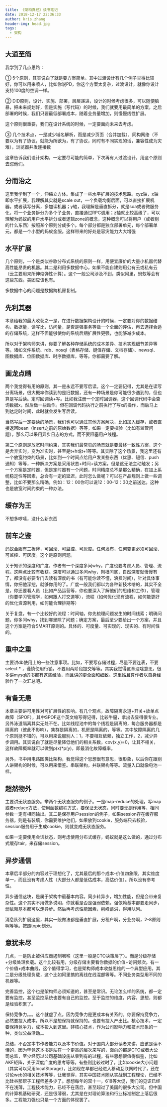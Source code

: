 ```yaml
---
title: 《架构真经》读书笔记
date: 2018-12-17 22:36:33
author: kris.zhang
header-img: head.jpg
tags: 
  - 架构
---
```


## 大道至简

我学到了几点思路：

① 5个原则，其实说白了就是要方案简单。其中过渡设计有几个例子举得比较好，你可以用来喷人，比如你说PD，你这个方案太复杂，过渡设计，就像你设计支持100度的空调一样。

② DID原则，设计、实施、部署，层层递进，设计的时候考虑很多，可以随便脑暴，把未来规划好，但是实施（写代码）的时候，我们就要用最简单的方案，之后部署的时候，我们只要最低部署成本，随着业务量增加，则慢慢线性扩展。

这个原则很重要，我们在设计系统的时候，一定要面向未来去考虑。

③ 几个技术点，一是减少域名解析，而是减少页面（合并加载），同构网络（不要以为有了协议，就能为所欲为，有了协议，同时有不同实现的话，兼容性成为灾难），浏览器并发连接数

这章告诉我们设计架构，一定要尽可能的简单，下次再有人过渡设计，用这个原则去怼他们。

## 分而治之

这里我学到了一个，伸缩立方体。集成了一些水平扩展的技术思路。xyz轴，x轴即水平扩展，我理解其实就是scale out，一个负载均衡后面，可以直接扩展机器。或者读写分离，多加读机器；y轴，我理解是垂直拆分，就是soa或者微服务化，将一个业务拆分为多个子业务，直接通过RPC调用；z轴就比较高级了，可以理解为蚂蚁的用户水平拆分或者逻辑zone的概念，这种概念可以将用户（或者别的什么东西）按照某个原则分成多个。每个部分都是独立部署单元，每个部署单元，都是一个小型的蚂蚁金服。这样带来的好处是容灾能力大大增强

## 水平扩展

几个原则，一个是类似谷歌分布式系统的原则一样，用便宜廉价的大量小机器代替高性能昂贵的机器。其二是利用多数据中心，如果不能自建则用公有云或私有云（云主要用来所伸缩弹性计算）。这个一般公司涉及不到，类似阿里，蚂蚁等会有这些东西。美团应该也有。

多数据中心的问题是数据跨机房复制。

## 先利其器

本章给我的最大收获之一是，在进行数据架构设计的时候，一定要对你的数据结构，数据量，读写比，访问量，是否是强事务等做一个全面的评估，再去选择合适的存储系统，这样不但能够使你的系统后期扩展性更强，也能够减少成本。

所以对于架构师来讲，你要了解各种存储系统的成本差异、技术实现细节差异等等。诸如文件系统、rdb、nosql（表格存储、键值存储、文档存储）、newsql、图数据库、位图数据库、时序数据库，等等。你都需要了解。

## 画龙点睛

两个我觉得有用的原则，其一是永远不要写后读。这个一定要记得，尤其是在读写分离场景，很大概率你读到的是旧数据，还有一种场景是你可能很少遇到的，但也算是写后读。定时回调读+写。比如我注册一个定时回调器，这个回调代码中会查询数据x，然后做一些动作。但在回调代码执行之前执行了写x的操作，而后马上到达定时时间，此时就会发生写后读。

当然写后一定要读的场景，我们也可以通过其他方案解决，比如加入缓存，或者直接返回bean（insert之前的原始数据）等等，如果一定要校验（比如有监管问题），那么可以采用异步日志的方式，而不要阻塞用户线程。

第二个原则是放宽时间约束，其实我们最常见的场景就是要最终一致性方案，这个是舍弃实时，变为准实时，甚至是t+h或t+1等等。其实除了这个场景，我这里还有一个放宽约束的场景，比如到一个时间点给用户发某些东西（优惠、短信、push通知）等等，一种解决方案是采用状态+时间+读方案，但是这无法主动触发；另一个方案是定时器，但是定时器有一个问题，时间精度总不是那么精确，在加上系统稳定性等因素，总会有一定的延迟，此时怎么做呢？可以在产品规则上做一些调整，比如不要那么精确，例如：12：00你可以说12：00-12：30之前送达。这种也是放宽时间约束的一种办法。

## 缓存为王

不想多啰嗦，没什么新东西

## 前车之鉴

蚂蚁金服有三板斧，可回滚、可监控、可灰度。任何发布，任何变更必须可回滚、可监控、可灰度。这个是原则问题。

关于知识的深度和广度，作者有一个深度多问why，广度也要考虑人员、管理、流程。这两点比较有收获。深度可以通过多问why，刨根问底，自然深度就慢慢有了，都没有必要专门去读有深度的书（有可能你读不懂，浪费时间），针对具体事情，你把他深挖，就够你用的了。广度一般我们都以为各种新技术啥的，其实不全是，你还要看人员（比如产品运营等，你也要深入了解他们的思维和工作），管理（你要学习管理学，如何跟人打交道等），流程（如何优化现有流程，如何能更好的优化资源利用，如何能合理排期等）

关于复盘，有一个比较好的流程：时间轴，你先梳理问题发生的时间线索；明确问题，你多问why，找到哪里除了问题；确定方案，最后至少要给出一个方案，并且这个方案是符合SMART原则的。具体的、可度量、可实现的、现实的、有时间性的。

## 重中之重

主要讲db使用上的一些注意事项。比如，不要写存储过程，尽量不要连表，不要select * ，谨慎使用行锁，不要用两阶段提交等等。其实我觉得这章没啥意思，很多讲mysql的书都有这些经验，而且讲的更全面和细致。这里姑且算作者以自身经验作了一次汇总吧。

## 有备无患

本章主要讲可用性对可扩展性的影响。有几个观点，故障隔离永道+开关+放单点故障（SPOF），其中SPOF这个英文缩写得记得，比较牛逼，拿出去显得很专业。另外泳道隔离其实无处不在。比如线程池中的每个线程是隔离的，每台服务器都是隔离的（彼此不影响），集群是隔离的，机房是隔离的，等等。其中故障隔离的几个原则挺不错的，可以用来说服别人：1，不要相互依赖，独立工作，2，减少异步调用。其实说白了就是尽量降低他们的相关系数，cov(x,y)=0，让其不相关，这样故障概率就可以做到p(x)*p(y)，即最消化故障概率。

另外，书中用电路图类比架构，我觉得这个思想很有意思，很形象，以后你在跟别人讲架构的时候，可以用来借鉴。串联架构，并联架构等等。流量入口就像电池一样。

## 超然物外

主要讲无状态服务。举两个无状态服务的例子。一是map-reduce的处理，写map或者reduce方法，使用函数编程方式，要保证无状态，同时要无副作用等，相同参数一定有相同输出。其二是保存用户session的例子，如果session存在缓存服务器，则是有装填，你需要维护他们，如果放到cookie，服务端只去校验，session服务用于生成cookie，则就变成无状态服务。

如果一定要使用会话状态，则考虑使用分布式缓存，蚂蚁就是这么做的，通过分布式缓存tair，来存储session。

## 异步通信

本章后半部分的内容过于理想化了，尤其最后的那个成本-价值四象限，其实维度单一，而且没有考虑人性（大部分人都是低估成本，高估价值）。所以没有参考性。

异步通信这块，是属于架构中最基本内容。同步转异步，增加性能，但是会带来复杂性。这个其实不用做多说明，你就看是否是强弱依赖。强依赖基本都要走同步，弱依赖基本都可以走异步。然后再考虑性能因素，削峰蓄洪，得用队列。

消息队列扩展这里，其实一般做法都是垂直扩展，分租户啊，分业务啊，2-8原则啊等等。按照topic划分。

## 意犹未尽

几点，一是防止被供应商遏制咽喉（这里一般是CTO决策层了）。而是分级存储+分级处理负载。这个比较有用，分级存储主要看你数据的价值+访问频次。有一个价值+成本曲线，这个值得学习，也是架构师成本收益思维的一个典型应用。其二是分级处理负载，这个比如阿里搞的离线在线混部等等。不同业务类型用不同的机器等。

完善监控，这个也是架构师必须知道的，甚至是常识。无论怎么样的系统，都一定要有监控，甚至监控系统也要有自己的监控。至于监控的维度，内容，思想，则都是经验积累了。

保持竞争力。。。这个就虚了点。因为竞争力是更成本有关系的。你要保持竞争力，必然要投入成本。所以不是想保持就保持的。也要有投入产出比。核心技术，一定要保持竞争力，成本投入到这里。非核心技术，作为公司影响力和技术形象的一种，类似公益活动。。

总结，不否定本书作者能力以及本书价值。对于国内大部分读者来讲，应该是读不懂的，因为毕竟这本书是站在一个更高的层次来写的，面向的都是CTO或者大公司总监，至少经历过公司基础设施从零到有的过程。有些思想很值得借鉴，比如AKF矩阵，关于深度广度的思考等等。有些则比较过时了，比如cookie大小问题（其实可以采用localStorage），比如现在早都已经进入移动互联网时代了，还在讨论web的相关技术等等，让我觉得，其实中国技术圈从实战到工程理论，已经不比硅谷那帮子工程师差多少了。想想每年的双十一，618等大促，我们的见识已经不在浅薄，工程技术能力，已经不在落后，甚至超过了美国的很多大公司。但中国的计算机基础研究，还是很薄弱，尤其是在对理论算法和行业标准制定上落后很多。工程能力强也只是一个方面的体现罢了。
